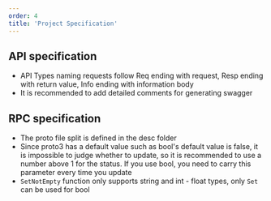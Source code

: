 ```yaml
---
order: 4
title: 'Project Specification'
---
```


## API specification

- API Types naming requests follow Req ending with request, Resp ending with return value, Info ending with information body
- It is recommended to add detailed comments for generating swagger

## RPC specification

- The proto file split is defined in the desc folder
- Since proto3 has a default value such as bool's default value is false, it is impossible to judge whether to update, so it is recommended to use a number above 1 for the status. If you use bool, you need to carry this parameter every time you update
- `SetNotEmpty` function only supports string and int - float types, only `Set` can be used for bool